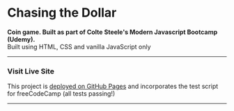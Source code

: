 # Chasing the Dollar
**Coin game. Built as part of Colte Steele's Modern Javascript Bootcamp (Udemy).**<br>
Built using HTML, CSS and vanilla JavaScript only

---

### Visit Live Site

This project is [deployed on GitHub Pages](https://makeitback.github.io/Chasing-the-dollar-game/) and incorporates the test script for freeCodeCamp (all tests passing!)

---
